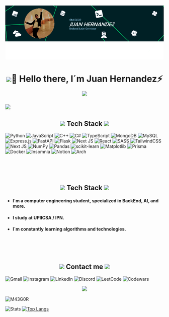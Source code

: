 ![Banner de M43G0R](Banner-github.png)

<h1 align="center">
    <img src="https://media.giphy.com/media/llVO9lI6H4UWOAN1NY/giphy.gif"  width="170"/>🚀 Hello there, I´m Juan Hernandez⚡<img src="https://media.giphy.com/media/Ll22OhMLAlVDb8UQWe/giphy.gif"  width="170"/>
</h1>

<img src="https://media.giphy.com/media/kyoMZN4P0UTChOBNqx/giphy.gif?cid=ecf05e479ln39lbivn0njx5ia68p2lu59s0iu8gbh2d3ka66&ep=v1_gifs_related&rid=giphy.gif&ct=s"  width="350"/>
<h2 align="center">
    <img src="https://media.giphy.com/media/zeyLwW9gKDL4mWFcSZ/giphy.gif"  width="40"/>  Tech Stack  <img src="https://media.giphy.com/media/zeyLwW9gKDL4mWFcSZ/giphy.gif"  width="40"/>
</h2>

![Python](https://img.shields.io/badge/python-3670A0?style=for-the-badge&logo=python&logoColor=ffdd54)
![JavaScript](https://img.shields.io/badge/javascript-%23323330.svg?style=for-the-badge&logo=javascript&logoColor=%23F7DF1E)
![C++](https://img.shields.io/badge/c++-%2300599C.svg?style=for-the-badge&logo=c%2B%2B&logoColor=white)
![C#](https://img.shields.io/badge/c%23-%23239120.svg?style=for-the-badge&logo=csharp&logoColor=white)
![TypeScript](https://img.shields.io/badge/typescript-%23007ACC.svg?style=for-the-badge&logo=typescript&logoColor=white)
![MongoDB](https://img.shields.io/badge/MongoDB-%234ea94b.svg?style=for-the-badge&logo=mongodb&logoColor=white)
![MySQL](https://img.shields.io/badge/mysql-4479A1.svg?style=for-the-badge&logo=mysql&logoColor=white)
![Express.js](https://img.shields.io/badge/express.js-%23404d59.svg?style=for-the-badge&logo=express&logoColor=%2361DAFB)
![FastAPI](https://img.shields.io/badge/FastAPI-005571?style=for-the-badge&logo=fastapi)
![Flask](https://img.shields.io/badge/flask-%23000.svg?style=for-the-badge&logo=flask&logoColor=white)
![Next JS](https://img.shields.io/badge/Next-black?style=for-the-badge&logo=next.js&logoColor=white)
![React](https://img.shields.io/badge/react-%2320232a.svg?style=for-the-badge&logo=react&logoColor=%2361DAFB)
![SASS](https://img.shields.io/badge/SASS-hotpink.svg?style=for-the-badge&logo=SASS&logoColor=white)
![TailwindCSS](https://img.shields.io/badge/tailwindcss-%2338B2AC.svg?style=for-the-badge&logo=tailwind-css&logoColor=white)
![Next JS](https://img.shields.io/badge/Next-black?style=for-the-badge&logo=next.js&logoColor=white)
![NumPy](https://img.shields.io/badge/numpy-%23013243.svg?style=for-the-badge&logo=numpy&logoColor=white)
![Pandas](https://img.shields.io/badge/pandas-%23150458.svg?style=for-the-badge&logo=pandas&logoColor=white)
![scikit-learn](https://img.shields.io/badge/scikit--learn-%23F7931E.svg?style=for-the-badge&logo=scikit-learn&logoColor=white)
![Matplotlib](https://img.shields.io/badge/Matplotlib-%23ffffff.svg?style=for-the-badge&logo=Matplotlib&logoColor=black)
![Prisma](https://img.shields.io/badge/Prisma-3982CE?style=for-the-badge&logo=Prisma&logoColor=white)
![Docker](https://img.shields.io/badge/docker-%230db7ed.svg?style=for-the-badge&logo=docker&logoColor=white)
![Insomnia](https://img.shields.io/badge/Insomnia-black?style=for-the-badge&logo=insomnia&logoColor=5849BE)
![Notion](https://img.shields.io/badge/Notion-%23000000.svg?style=for-the-badge&logo=notion&logoColor=white)
![Arch](https://img.shields.io/badge/Arch%20Linux-1793D1?logo=arch-linux&logoColor=fff&style=for-the-badge)

<br><br><br>
<h2 align="center">
    <img src="https://media.giphy.com/media/Vu5N8Sj4a4d141uRJm/giphy.gif"  width="30"/>  Tech Stack  <img src="https://media.giphy.com/media/Vu5N8Sj4a4d141uRJm/giphy.gif"  width="30"/>
</h2>

- #### I´m a computer engineering student, specialized in BackEnd, AI, and more.
- #### I study at UPIICSA / IPN.
- #### I´m constantly learning algorithms and technologies.

<br><br><br>
<h2 align="center">
    <img src="https://media.giphy.com/media/v1.Y2lkPTc5MGI3NjExdWx6dHVwNGFld2l0aGNrZHBjOWJidzJpN2h0NjBza2prdXR1YnM5ciZlcD12MV9zdGlja2Vyc19zZWFyY2gmY3Q9cw/13KAXl4PucMDBK/giphy.gif"  width="40"/>  Contact me  <img src="https://media.giphy.com/media/v1.Y2lkPTc5MGI3NjExdWx6dHVwNGFld2l0aGNrZHBjOWJidzJpN2h0NjBza2prdXR1YnM5ciZlcD12MV9zdGlja2Vyc19zZWFyY2gmY3Q9cw/13KAXl4PucMDBK/giphy.gif"  width="40"/>
</h2>

![Gmail](https://img.shields.io/badge/Gmail-D14836?style=for-the-badge&logo=gmail&logoColor=white)
![Instagram](https://img.shields.io/badge/Instagram-%23E4405F.svg?style=for-the-badge&logo=Instagram&logoColor=white)
![LinkedIn](https://img.shields.io/badge/linkedin-%230077B5.svg?style=for-the-badge&logo=linkedin&logoColor=white)
![Discord](https://img.shields.io/badge/Discord-%235865F2.svg?style=for-the-badge&logo=discord&logoColor=white)
![LeetCode](https://img.shields.io/badge/LeetCode-000000?style=for-the-badge&logo=LeetCode&logoColor=#d16c06)
![Codewars](https://img.shields.io/badge/Codewars-B1361E?style=for-the-badge&logo=codewars&logoColor=grey)

<p align="center"><img src="https://media.giphy.com/media/v1.Y2lkPTc5MGI3NjExNTl5aXkwYWVheng4bGhkdXV3bnlhNjRvMGdsMWdoYnpqZHltd21lcSZlcD12MV9zdGlja2Vyc19zZWFyY2gmY3Q9cw/qu7VSwlMiXe2WzWsJ5/giphy.gif" width="200"/></p>


<p align="left"> <img src="https://komarev.com/ghpvc/?username=M43G0R&label=Profile%20views&color=8c00c2&style=flat" alt="M43G0R" /></p>

![Stats](https://github-readme-stats.vercel.app/api?username=M43G0R&show_icons=true&bg&theme=dracula) [![Top Langs](https://github-readme-stats.vercel.app/api/top-langs/?username=M43G0R&layout=donut&theme=dracula)](https://github.com/M43G0R/github-readme-stats)
